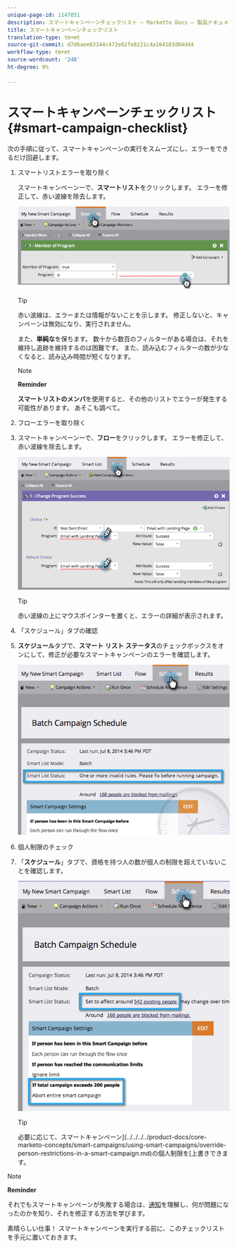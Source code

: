 ```yaml
---
unique-page-id: 1147051
description: スマートキャンペーンチェックリスト — Marketto Docs — 製品ドキュメント
title: スマートキャンペーンチェックリスト
translation-type: tm+mt
source-git-commit: d7d6aee63144c472e02fe0221c4a164183d04dd4
workflow-type: tm+mt
source-wordcount: '248'
ht-degree: 0%

---
```



# スマートキャンペーンチェックリスト{#smart-campaign-checklist}

次の手順に従って、スマートキャンペーンの実行をスムーズにし、エラーをできるだけ回避します。

1. スマートリストエラーを取り除く

   スマートキャンペーンーで、**スマートリスト**&#x200B;をクリックします。 エラーを修正して、赤い波線を除去します。

   ![](assets/image2014-9-22-16-3a9-3a13.png)

   >[!TIP]
   >
   >赤い波線は、エラーまたは情報がないことを示します。 修正しないと、キャンペーンは無効になり、実行されません。
   >
   >
   >また、**単純な**&#x200B;を保ちます。 数十から数百のフィルターがある場合は、それを維持し追跡を維持するのは困難です。 また、読み込むフィルターの数が少なくなると、読み込み時間が短くなります。

   >[!NOTE]
   >
   >**Reminder**
   >
   >
   >**スマートリストのメンバ**&#x200B;を使用すると、その他のリストでエラーが発生する可能性があります。 あそこも調べて。

1. フローエラーを取り除く
1. スマートキャンペーンーで、**フロー**&#x200B;をクリックします。 エラーを修正して、赤い波線を除去します。

   ![](assets/image2014-9-22-16-3a10-3a49.png)

   >[!TIP]
   >
   >赤い波線の上にマウスポインターを置くと、エラーの詳細が表示されます。

1. 「スケジュール」タブの確認
1. **スケジュール**&#x200B;タブで、**スマート** **リスト** **ステータス**&#x200B;のチェックボックスをオンにして、修正が必要なスマートキャンペーンのエラーを確認します。

   ![](assets/three.png)

1. 個人制限のチェック
1. 「**スケジュール**」タブで、資格を持つ人の数が個人の制限を超えていないことを確認します。

   ![](assets/four.png)

   >[!TIP]
   >
   >必要に応じて、スマートキャンペーン](../../../../product-docs/core-marketo-concepts/smart-campaigns/using-smart-campaigns/override-person-restrictions-in-a-smart-campaign.md)の個人制限を[上書きできます。

>[!NOTE]
>
>**Reminder**
>
>それでもスマートキャンペーンが失敗する場合は、[通知](../../../../product-docs/core-marketo-concepts/miscellaneous/understanding-notifications.md)を理解し、何が問題になったのかを知り、それを修正する方法を学びます。

素晴らしい仕事！ スマートキャンペーンを実行する前に、このチェックリストを手元に置いておきます。